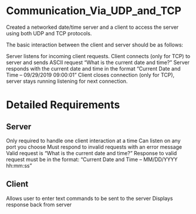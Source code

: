 # Communication_Via_UDP_and_TCP

Created a networked date/time server and a client to access the server using both UDP and TCP protocols.

The basic interaction between the client and server should be as follows:

Server listens for incoming client requests.
Client connects (only for TCP) to server and sends ASCII request “What is the current date and time?”
Server responds with the current date and time in the format  “Current Date and Time – 09/29/2019 09:00:01”
Client closes connection (only for TCP), server stays running listening for next connection.

# Detailed Requirements

## Server

Only required to handle one client interaction at a time
Can listen on any port you choose
Must respond to invalid requests with an error message
Valid request is “What is the current date and time?”
Response to valid request must be in the format:
“Current Date and Time – MM/DD/YYYY hh:mm:ss”

## Client

Allows user to enter text commands to be sent to the server
Displays response back from server
